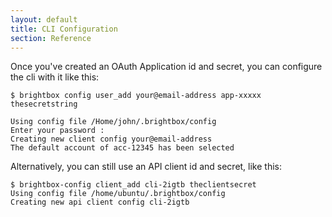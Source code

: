 ```yaml
---
layout: default
title: CLI Configuration
section: Reference
---
```


Once you've created an OAuth Application id and secret, you can configure the cli with it like this:

    $ brightbox config user_add your@email-address app-xxxxx thesecretstring
    
    Using config file /Home/john/.brightbox/config
    Enter your password :
    Creating new client config your@email-address
    The default account of acc-12345 has been selected

Alternatively, you can still use an API client id and secret, like this:

    $ brightbox-config client_add cli-2igtb theclientsecret
    Using config file /home/ubuntu/.brightbox/config
    Creating new api client config cli-2igtb

